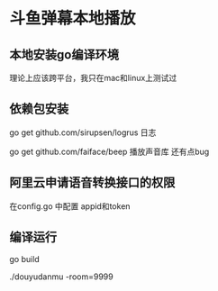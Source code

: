 # 斗鱼弹幕本地播放

## 本地安装go编译环境
理论上应该跨平台，我只在mac和linux上测试过

## 依赖包安装
go get github.com/sirupsen/logrus 日志 

go get github.com/faiface/beep    播放声音库 还有点bug


## 阿里云申请语音转换接口的权限
在config.go 中配置 appid和token

## 编译运行
go build

./douyudanmu -room=9999 

